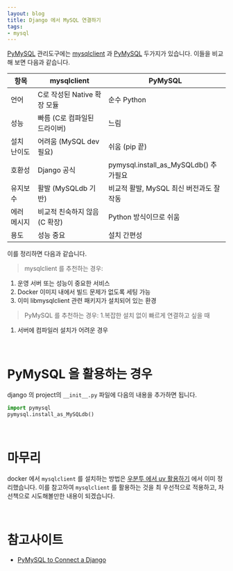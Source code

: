 ```yaml
---
layout: blog
title: Django 에서 MySQL 연결하기
tags:
- mysql
---
```


[PyMySQL](https://github.com/PyMySQL) 관리도구에는 [mysqlclient](https://github.com/PyMySQL/mysqlclient) 과 [PyMySQL](https://github.com/PyMySQL/PyMySQL) 두가지가 있습니다. 이들을 비교해 보면 다음과 같습니다.

| 항목 | mysqlclient             | PyMySQL     |
|-----|-------------------------|-------------|
| 언어 | C로 작성된 Native 확장 모듈 | 순수 Python  |
| 성능 | 빠름 (C로 컴파일된 드라이버) | 느림  |
| 설치 난이도 | 어려움 (MySQL dev 필요) | 쉬움 (pip 끝) |
| 호환성 | Django 공식 | pymysql.install_as_MySQLdb() 추가필요 |
| 유지보수 | 활발 (MySQLdb 기반) | 비교적 활발, MySQL 최신 버전과도 잘 작동 |
| 에러 메시지 | 비교적 친숙하지 않음 (C 확장) | 	Python 방식이므로 쉬움 |
| 용도|	성능 중요 | 설치 간편성 |

이를 정리하면 다음과 같습니다.
> mysqlclient 를 추천하는 경우:
1. 운영 서버 또는 성능이 중요한 서비스
1. Docker 이미지 내에서 빌드 문제가 없도록 세팅 가능
1. 이미 libmysqlclient 관련 패키지가 설치되어 있는 환경

> PyMySQL 를 추천하는 경우:
1.복잡한 설치 없이 빠르게 연결하고 싶을 때
1. 서버에 컴파일러 설치가 어려운 경우

<br/>

# PyMySQL 을 활용하는 경우
django 의 project의 `__init__.py` 파일에 다음의 내용을 추가하면 됩니다.
```python
import pymysql
pymysql.install_as_MySQLdb()
```

<br/>

# 마무리
docker 에서 `mysqlclient` 를 설치하는 방법은 [우분투 에서 uv 활용하기](https://yongbeomkim.github.io/python/uv-python) 에서 이미 정리했습니다. 이를 참고하여 `mysqlclient` 를 활용하는 것을 최 우선적으로 적용하고, 차선책으로 시도해볼만한 내용이 되겠습니다.

<br/>

# 참고사이트
- [PyMySQL to Connect a Django](https://medium.com/@lebe_93/using-pymysql-to-connect-to-a-django-project-to-a-mysql-database-77bd5dade213)
